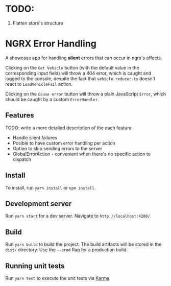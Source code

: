 # TODO:

1. Flatten store's structure

# NGRX Error Handling

A showcase app for handling **silent** errors that can occur in ngrx's effects.

Clicking on the `Get Vehicle` button (with the default value in the corresponding input field) will throw a 404 error, which is caught and logged to the console, despite the fact that `vehicle.reducer.ts` doesn't react to `LoadVehicleFail` action.

Clicking on the `Cause error` button will throw a plain JavaScript `Error`, which should be caught by a custom `ErrorHandler`.

## Features

TODO: write a more detailed description of the each feature

- Handle silent failures
- Posible to have custom error handling per action
- Option to skip sending errors to the server
- GlobalErrorAction - convenient when there's no specific action to dispatch

## Install

To install, run `yarn install` or `npm install`.

## Development server

Run `yarn start` for a dev server. Navigate to `http://localhost:4200/`.

## Build

Run `yarn build` to build the project. The build artifacts will be stored in the `dist/` directory. Use the `--prod` flag for a production build.

## Running unit tests

Run `yarn test` to execute the unit tests via [Karma](https://karma-runner.github.io).
